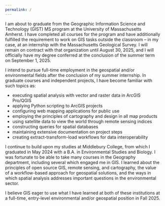 ```yaml
---
permalink: /
---
```


<script data-goatcounter="https://andy-gis-portfolio.goatcounter.com/count"
        async src="//gc.zgo.at/count.js"></script>

I am about to graduate from the Geographic Information Science and Technology (GIST) MS program at the University of Massachusetts Amherst. I have completed all courses for the program and have additionally fulfilled the requirement to work on GIS tasks outside the classroom – in my case, at an internship with the Massachusetts Geological Survey. I will remain on contract with that organization until August 30, 2025, and I will officially have my degree conferred at the conclusion of the summer term on September 1, 2025.

I intend to pursue full-time employment in the geospatial and/or environmental fields after the conclusion of my summer internship. In graduate courses and independent projects, I have become familiar with such topics as:
* executing spatial analysis with vector and raster data in ArcGIS Pro/QGIS 
* applying Python scripting to ArcGIS projects   
* configuring web mapping applications for public use  
* employing the principles of cartography and design in all map products   
* using satellite data to view the world through remote sensing indices   
* constructing queries for spatial databases  
* maintaining extensive documentation on project steps  
* creating extract-transform-load workflows for data interoperability

I continue to build upon my studies at Middlebury College, from which I graduated in May 2024 with a B.A. in Environmental Studies and Biology. I was fortunate to be able to take many courses in the Geography department, including several which engaged me in GIS. I learned about the principles of open source GIS, remote sensing, and cartography, the value of a workflow-based approach for geospatial solutions, and the ways in which spatial analysis addresses important questions in the environmental sector.

I believe GIS eager to use what I have learned at both of these institutions at a full-time, entry-level environmental and/or geospatial position in Fall 2025.


